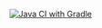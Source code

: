 [![Java CI with Gradle](https://github.com/MrBlackDay/HW_4_SELENIDE/actions/workflows/gradle.yml/badge.svg)](https://github.com/MrBlackDay/HW_4_SELENIDE/actions/workflows/gradle.yml)
